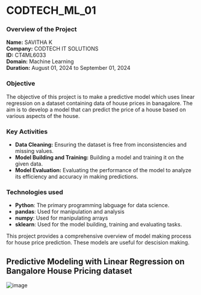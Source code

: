 # CODTECH_ML_01

### Overview of the Project

**Name:** SAVITHA K <br>
**Company:** CODTECH IT SOLUTIONS <br>
**ID:** CT4ML6033 <br>
**Domain:** Machine Learning <br>
**Duration:** August 01, 2024 to September 01, 2024 <br>

### Objective

The objective of this project is to make a predictive model which uses linear regression on a dataset containing data of house prices in banagalore. The aim is to develop a model that can predict the price of a house based on various aspects of the house.

### Key Activities

- **Data Cleaning:** Ensuring the dataset is free from inconsistencies and missing values.
- **Model Building and Training:** Building a model and training it on the given data.
- **Model Evaluation:** Evaluating the performance of the model to analyze its efficiency and accuracy in making predictions.

### Technologies used

- **Python**: The primary programming labguage for data science.
- **pandas**: Used for manipulation and analysis
- **numpy**: Used for manipulating arrays
- **sklearn**: Used for the model building, training and evaluating tasks.

This project provides a comprehensive overview of model making process for house price prediction. These models are useful for descision making.

## Predictive Modeling with Linear Regression on Bangalore House Pricing dataset

![image](https://github.com/user-attachments/assets/777a24d8-7f00-4664-8874-d5c61c118c99)
